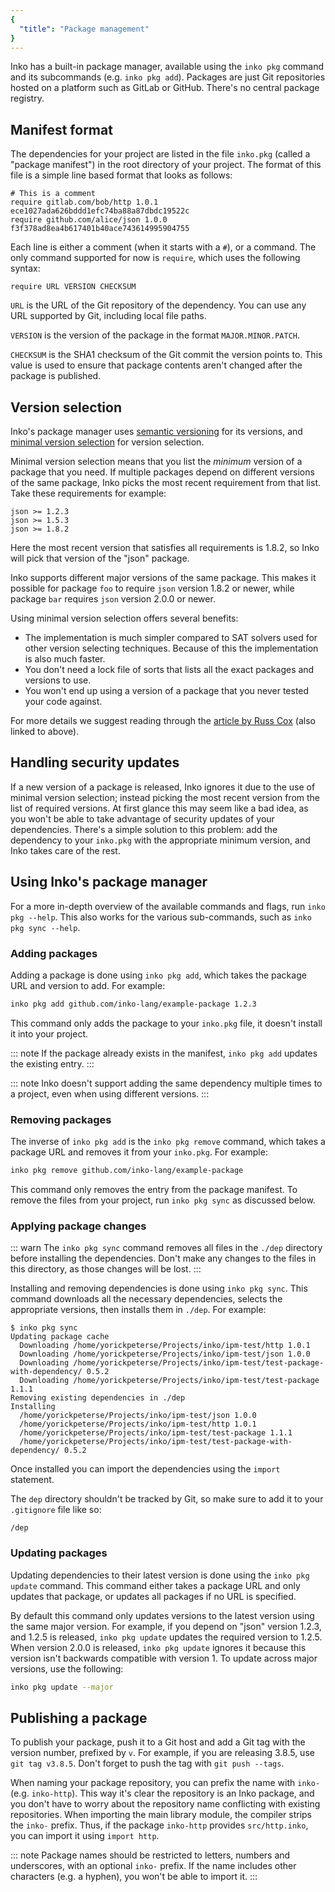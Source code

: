 ```yaml
---
{
  "title": "Package management"
}
---
```


Inko has a built-in package manager, available using the `inko pkg` command and
its subcommands (e.g. `inko pkg add`). Packages are just Git repositories hosted
on a platform such as GitLab or GitHub. There's no central package registry.

## Manifest format

The dependencies for your project are listed in the file `inko.pkg` (called a
"package manifest") in the root directory of your project. The format of this
file is a simple line based format that looks as follows:

```
# This is a comment
require gitlab.com/bob/http 1.0.1 ece1027ada626bddd1efc74ba88a87dbdc19522c
require github.com/alice/json 1.0.0 f3f378ad8ea4b617401b40ace743614995904755
```

Each line is either a comment (when it starts with a `#`), or a command. The
only command supported for now is `require`, which uses the following syntax:

```
require URL VERSION CHECKSUM
```

`URL` is the URL of the Git repository of the dependency. You can use any URL
supported by Git, including local file paths.

`VERSION` is the version of the package in the format `MAJOR.MINOR.PATCH`.

`CHECKSUM` is the SHA1 checksum of the Git commit the version points to. This
value is used to ensure that package contents aren't changed after the package
is published.

## Version selection

Inko's package manager uses [semantic versioning](https://semver.org/) for its
versions, and [minimal version selection](https://research.swtch.com/vgo-mvs)
for version selection.

Minimal version selection means that you list the _minimum_ version of a package
that you need. If multiple packages depend on different versions of the same
package, Inko picks the most recent requirement from that list. Take these
requirements for example:

```
json >= 1.2.3
json >= 1.5.3
json >= 1.8.2
```

Here the most recent version that satisfies all requirements is 1.8.2, so Inko
will pick that version of the "json" package.

Inko supports different major versions of the same package. This makes it
possible for package `foo` to require `json` version 1.8.2 or newer, while
package `bar` requires `json` version 2.0.0 or newer.

Using minimal version selection offers several benefits:

- The implementation is much simpler compared to SAT solvers used for other
  version selecting techniques. Because of this the implementation is also much
  faster.
- You don't need a lock file of sorts that lists all the exact packages and
  versions to use.
- You won't end up using a version of a package that you never tested your code
  against.

For more details we suggest reading through the [article by Russ
Cox](https://research.swtch.com/vgo-mvs) (also linked to above).

## Handling security updates

If a new version of a package is released, Inko ignores it due to the use of
minimal version selection; instead picking the most recent version from the list
of required versions. At first glance this may seem like a bad idea, as you
won't be able to take advantage of security updates of your dependencies.
There's a simple solution to this problem: add the dependency to your `inko.pkg`
with the appropriate minimum version, and Inko takes care of the rest.

## Using Inko's package manager

For a more in-depth overview of the available commands and flags, run `inko pkg
--help`. This also works for the various sub-commands, such as `inko pkg sync
--help`.

### Adding packages

Adding a package is done using `inko pkg add`, which takes the package URL and
version to add. For example:

```bash
inko pkg add github.com/inko-lang/example-package 1.2.3
```

This command only adds the package to your `inko.pkg` file, it doesn't install
it into your project.

::: note
If the package already exists in the manifest, `inko pkg add` updates the
existing entry.
:::

::: note
Inko doesn't support adding the same dependency multiple times to a project,
even when using different versions.
:::

### Removing packages

The inverse of `inko pkg add` is the `inko pkg remove` command, which takes a
package URL and removes it from your `inko.pkg`. For example:

```bash
inko pkg remove github.com/inko-lang/example-package
```

This command only removes the entry from the package manifest. To remove the
files from your project, run `inko pkg sync` as discussed below.

### Applying package changes

::: warn
The `inko pkg sync` command removes all files in the `./dep` directory
before installing the dependencies. Don't make any changes to the files in this
directory, as those changes will be lost.
:::

Installing and removing dependencies is done using `inko pkg sync`. This
command downloads all the necessary dependencies, selects the appropriate
versions, then installs them in `./dep`. For example:

```
$ inko pkg sync
Updating package cache
  Downloading /home/yorickpeterse/Projects/inko/ipm-test/http 1.0.1
  Downloading /home/yorickpeterse/Projects/inko/ipm-test/json 1.0.0
  Downloading /home/yorickpeterse/Projects/inko/ipm-test/test-package-with-dependency/ 0.5.2
  Downloading /home/yorickpeterse/Projects/inko/ipm-test/test-package 1.1.1
Removing existing dependencies in ./dep
Installing
  /home/yorickpeterse/Projects/inko/ipm-test/json 1.0.0
  /home/yorickpeterse/Projects/inko/ipm-test/http 1.0.1
  /home/yorickpeterse/Projects/inko/ipm-test/test-package 1.1.1
  /home/yorickpeterse/Projects/inko/ipm-test/test-package-with-dependency/ 0.5.2
```

Once installed you can import the dependencies using the `import` statement.

The `dep` directory shouldn't be tracked by Git, so make sure to add it to your
`.gitignore` file like so:

```
/dep
```

### Updating packages

Updating dependencies to their latest version is done using the `inko pkg
update` command. This command either takes a package URL and only updates that
package, or updates all packages if no URL is specified.

By default this command only updates versions to the latest version using the
same major version. For example, if you depend on "json" version 1.2.3, and
1.2.5 is released, `inko pkg update` updates the required version to 1.2.5. When
version 2.0.0 is released, `inko pkg update` ignores it because this version
isn't backwards compatible with version 1. To update across major versions, use
the following:

```bash
inko pkg update --major
```

## Publishing a package

To publish your package, push it to a Git host and add a Git tag with the
version number, prefixed by `v`. For example, if you are releasing 3.8.5, use
`git tag v3.8.5`. Don't forget to push the tag with `git push --tags`.

When naming your package repository, you can prefix the name with `inko-` (e.g.
`inko-http`). This way it's clear the repository is an Inko package, and you
don't have to worry about the repository name conflicting with existing
repositories. When importing the main library module, the compiler strips the
`inko-` prefix. Thus, if the package `inko-http` provides `src/http.inko`, you
can import it using `import http`.

::: note
Package names should be restricted to letters, numbers and underscores, with
an optional `inko-` prefix. If the name includes other characters (e.g. a
hyphen), you won't be able to import it.
:::
